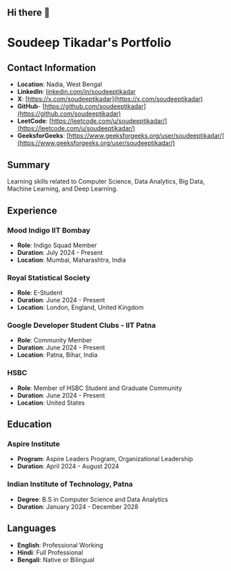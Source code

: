 ## Hi there 👋

<!--
**soudeeptikadar/soudeeptikadar** is a ✨ _special_ ✨ repository because its `README.md` (this file) appears on your GitHub profile.

Here are some ideas to get you started:

- 🔭 I’m currently working on ...
- 🌱 I’m currently learning ...
- 👯 I’m looking to collaborate on ...
- 🤔 I’m looking for help with ...
- 💬 Ask me about ...
- 📫 How to reach me: ...
- 😄 Pronouns: ...
- ⚡ Fun fact: ...
-->
# Soudeep Tikadar's Portfolio

## Contact Information
- **Location**: Nadia, West Bengal
- **LinkedIn**: [linkedin.com/in/soudeeptikadar](https://www.linkedin.com/in/soudeeptikadar)
- **X**: [https://x.com/soudeeptikadar](https://x.com/soudeeptikadar)
- **GitHub**- [https://github.com/soudeeptikadar](https://github.com/soudeeptikadar)
- **LeetCode**: [https://leetcode.com/u/soudeeptikadar/](https://leetcode.com/u/soudeeptikadar/)
- **GeeksforGeeks**: [https://www.geeksforgeeks.org/user/soudeeptikadar/](https://www.geeksforgeeks.org/user/soudeeptikadar/)


## Summary
Learning skills related to Computer Science, Data Analytics, Big Data, Machine Learning, and Deep Learning.

## Experience
### Mood Indigo IIT Bombay
- **Role**: Indigo Squad Member
- **Duration**: July 2024 - Present
- **Location**: Mumbai, Maharashtra, India

### Royal Statistical Society
- **Role**: E-Student
- **Duration**: June 2024 - Present
- **Location**: London, England, United Kingdom

### Google Developer Student Clubs - IIT Patna
- **Role**: Community Member
- **Duration**: June 2024 - Present
- **Location**: Patna, Bihar, India

### HSBC
- **Role**: Member of HSBC Student and Graduate Community
- **Duration**: June 2024 - Present
- **Location**: United States


## Education
### Aspire Institute
- **Program**: Aspire Leaders Program, Organizational Leadership
- **Duration**: April 2024 - August 2024

### Indian Institute of Technology, Patna
- **Degree**: B.S in Computer Science and Data Analytics
- **Duration**: January 2024 - December 2028



## Languages
- **English**: Professional Working
- **Hindi**: Full Professional
- **Bengali**: Native or Bilingual


